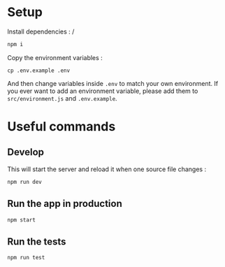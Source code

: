 # Setup

Install dependencies :
/

```sh
npm i
```

Copy the environment variables :

```
cp .env.example .env
```

And then change variables inside `.env` to match your own environment.
If you ever want to add an environment variable, please add them to `src/environment.js` and `.env.example`.

# Useful commands

## Develop

This will start the server and reload it when one source file changes :

```sh
npm run dev
```

## Run the app in production

```sh
npm start
```

## Run the tests

```sh
npm run test
```
